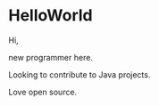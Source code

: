 # HelloWorld
Hi, 

new programmer here. 

Looking to contribute to Java projects. 

Love open source.
